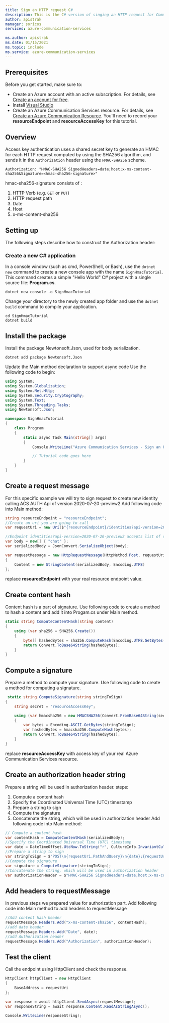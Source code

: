```yaml
---
title: Sign an HTTP request C#
description: This is the C# version of singing an HTTP request for Communication Services.
author: apistrak
manager: soricos
services: azure-communication-services

ms.author: apistrak
ms.date: 01/15/2021
ms.topic: include
ms.service: azure-communication-services
---
```

## Prerequisites

Before you get started, make sure to:
- Create an Azure account with an active subscription. For details, see [Create an account for free](https://azure.microsoft.com/free/?WT.mc_id=A261C142F). 
- Install [Visual Studio](https://visualstudio.microsoft.com/downloads/) 
- Create an Azure Communication Services resource. For details, see [Create an Azure Communication Resource](../../create-communication-resource.md). You'll need to record your **resourceEndpoint** and  **resourceAccessKey** for this tutorial.
 


## Overview
Access key authentication uses a shared secret key to generate an HMAC for each HTTP request computed by using the SHA256 algorithm, and sends it in the `Authorization` header using the `HMAC-SHA256` scheme.

```
Authorization: "HMAC-SHA256 SignedHeaders=date;host;x-ms-content-sha256&Signature=<hmac-sha256-signature>"
```

hmac-sha256-signature consists of : 
1. HTTP Verb (e.g. `GET` or `PUT`)
2. HTTP request path
3. Date
4. Host
5. x-ms-content-sha256

## Setting up
The following steps describe how to construct the Authorization header:
### Create a new C# application

In a console window (such as cmd, PowerShell, or Bash), use the `dotnet new` command to create a new console app with the name `SignHmacTutorial`. This command creates a simple "Hello World" C# project with a single source file: **Program.cs**.

```console
dotnet new console -o SignHmacTutorial
```

Change your directory to the newly created app folder and use the `dotnet build` command to compile your application.

```console
cd SignHmacTutorial
dotnet build
```

## Install the package

Install the  package Newtonsoft.Json, used for body serialization.

```console
dotnet add package Newtonsoft.Json
```

Update the Main method declaration to support async code
Use the following code to begin:

```csharp
using System;
using System.Globalization;
using System.Net.Http;
using System.Security.Cryptography;
using System.Text;
using System.Threading.Tasks;
using Newtonsoft.Json;

namespace SignHmacTutorial
{
    class Program
    {
        static async Task Main(string[] args)
        {
            Console.WriteLine("Azure Communication Services - Sign an HTTP request Tutorial");

            // Tutorial code goes here
        }
    }
}
```
## Create a request message
For this specific example we will try to sign request to create new identity calling ACS AUTH Api of version 2020-07-20-preview2
Add following code into Main method:

```csharp
string resourceEndpoint = "resourceEndpoint";
//Create an uri you are going to call
var requestUri = new Uri($"{resourceEndpoint}/identities?api-version=2020-07-20-preview2");

//Endpoint identities?api-version=2020-07-20-preview2 accepts list of scopes as a body
var body = new[] { "chat" }; 
var serializedBody = JsonConvert.SerializeObject(body);

var requestMessage = new HttpRequestMessage(HttpMethod.Post, requestUri)
{
    Content = new StringContent(serializedBody, Encoding.UTF8)
};
```
replace **resourceEndpoint** with your real resource endpoint value.

## Create content hash
Content hash is a part of signature. 
Use following code to create a method to hash a content and add it into Progam.cs under Main method.
```csharp
static string ComputeContentHash(string content)
{
    using (var sha256 = SHA256.Create())
    {
        byte[] hashedBytes = sha256.ComputeHash(Encoding.UTF8.GetBytes(content));
        return Convert.ToBase64String(hashedBytes);
    }
}
```

## Compute a signature
Prepare a method to compute your signature.
Use following code to create a method for computing a signature.

```csharp
 static string ComputeSignature(string stringToSign)
{
    string secret = "resourceAccessKey";

    using (var hmacsha256 = new HMACSHA256(Convert.FromBase64String(secret)))
    {
        var bytes = Encoding.ASCII.GetBytes(stringToSign);
        var hashedBytes = hmacsha256.ComputeHash(bytes);
        return Convert.ToBase64String(hashedBytes);
    }
}
```
replace **resourceAccessKey** with access key of your real Azure Communication Services resource.

## Create an authorization header string
Prepare a string will be used in authorization header.
steps:
1. Compute a content hash
2. Specify the Coordinated Universal Time (UTC) timestamp
3. Prepare a string to sign
4. Compute the signature
5. Concatenate the string, which will be used in authorization header
 Add following code into Main method:
```csharp
// Compute a content hash
var contentHash = ComputeContentHash(serializedBody);
//Specify the Coordinated Universal Time (UTC) timestamp
var date = DateTimeOffset.UtcNow.ToString("r", CultureInfo.InvariantCulture);
//Prepare a string to sign
var stringToSign = $"POST\n{requestUri.PathAndQuery}\n{date};{requestUri.Authority};{contentHash}";
//Compute the signature
var signature = ComputeSignature(stringToSign);
//Concatenate the string, which will be used in authorization header
var authorizationHeader = $"HMAC-SHA256 SignedHeaders=date;host;x-ms-content-sha256&Signature={signature}";
```

## Add headers to requestMessage
In previous steps we prepared value for authorization part.
Add following code into Main method to add headers to requestMessage
```csharp
//Add content hash header
requestMessage.Headers.Add("x-ms-content-sha256", contentHash);
//add date header
requestMessage.Headers.Add("Date", date);
//add Authorization header
requestMessage.Headers.Add("Authorization", authorizationHeader);
```

## Test the client
Call the endpoint using HttpClient and check the response.
```csharp
HttpClient httpClient = new HttpClient
{
    BaseAddress = requestUri
};

var response = await httpClient.SendAsync(requestMessage);
var responseString = await response.Content.ReadAsStringAsync();

Console.WriteLine(responseString);
```
